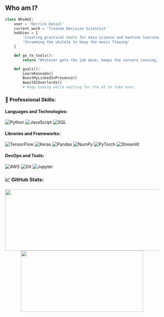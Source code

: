 ## Who am I?
```python
class WhoAmI:
    user = 'Derrick Daniel'
    current_work = 'Trainee Decision Scientist'
    hobbies = [
        'Creating practical tools for data science and machine learning',
        'Strumming the ukulele to keep the music flowing'
    ]

    def go_to_tools():
        return "Whatever gets the job done, keeps the servers running, and most importantly, pays the bills."

    def goals():
        LearnKannada()
        BoostMyLinkedInPresence()
        AwaitAIOverlords()
        # Keep coding while waiting for the AI to take over.

```

### 💼 Professional Skills:
#### Languages and Technologies:
![Python](https://img.shields.io/badge/Python-3776AB?style=flat-square&logo=python&logoColor=white)
![JavaScript](https://img.shields.io/badge/JavaScript-F7DF1E?style=flat-square&logo=javascript&logoColor=black)
![SQL](https://img.shields.io/badge/SQL-4479A1?style=flat-square&logo=mysql&logoColor=white)

#### Libraries and Frameworks:
![TensorFlow](https://img.shields.io/badge/TensorFlow-FF6F00?style=flat-square&logo=tensorflow&logoColor=white)
![Keras](https://img.shields.io/badge/Keras-D00000?style=flat-square&logo=keras&logoColor=white)
![Pandas](https://img.shields.io/badge/Pandas-150458?style=flat-square&logo=pandas&logoColor=white)
![NumPy](https://img.shields.io/badge/NumPy-013243?style=flat-square&logo=numpy&logoColor=white)
![PyTorch](https://img.shields.io/badge/PyTorch-EE4C2C?style=flat-square&logo=pytorch&logoColor=white)
![Streamlit](https://img.shields.io/badge/Streamlit-FF4B4B?style=flat-square&logo=streamlit&logoColor=white)

#### DevOps and Tools:
![AWS](https://img.shields.io/badge/AWS-232F3E?style=flat-square&logo=amazon-aws&logoColor=white)
![Git](https://img.shields.io/badge/Git-F05032?style=flat-square&logo=git&logoColor=white)
![Jupyter](https://img.shields.io/badge/Jupyter-F37626.svg?style=flat-square&logo=jupyter&logoColor=white)

### 📈 GitHub Stats:

<p align="center">
  <img width="600" height="200" src="https://github-readme-stats.vercel.app/api?username=derrick-daniel&show_icons=true&theme=vision-friendly-dark">
  <img width="400" height="200" src="https://github-readme-stats.vercel.app/api/top-langs/?username=derrick-daniel&size_weight=0.15&count_weight=0.5&layout=compact&theme=vision-friendly-dark">
</p>

<div id="header" align="center">
  <img src="https://komarev.com/ghpvc/?username=derrick-daniel&style=for-the-badge&color=orange" alt=""/>
</div>
